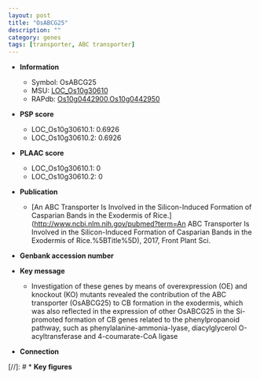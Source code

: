 ```yaml
---
layout: post
title: "OsABCG25"
description: ""
category: genes
tags: [transporter, ABC transporter]
---
```


* **Information**  
    + Symbol: OsABCG25  
    + MSU: [LOC_Os10g30610](http://rice.plantbiology.msu.edu/cgi-bin/ORF_infopage.cgi?orf=LOC_Os10g30610)  
    + RAPdb: [Os10g0442900](http://rapdb.dna.affrc.go.jp/viewer/gbrowse_details/irgsp1?name=Os10g0442900),[Os10g0442950](http://rapdb.dna.affrc.go.jp/viewer/gbrowse_details/irgsp1?name=Os10g0442950)  

* **PSP score**  
    + LOC_Os10g30610.1: 0.6926 
    + LOC_Os10g30610.2: 0.6926 

* **PLAAC score**  
    + LOC_Os10g30610.1: 0 
    + LOC_Os10g30610.2: 0 

* **Publication**  
    + [An ABC Transporter Is Involved in the Silicon-Induced Formation of Casparian Bands in the Exodermis of Rice.](http://www.ncbi.nlm.nih.gov/pubmed?term=An ABC Transporter Is Involved in the Silicon-Induced Formation of Casparian Bands in the Exodermis of Rice.%5BTitle%5D), 2017, Front Plant Sci.

* **Genbank accession number**  

* **Key message**  
    + Investigation of these genes by means of overexpression (OE) and knockout (KO) mutants revealed the contribution of the ABC transporter (OsABCG25) to CB formation in the exodermis, which was also reflected in the expression of other OsABCG25 in the Si-promoted formation of CB genes related to the phenylpropanoid pathway, such as phenylalanine-ammonia-lyase, diacylglycerol O-acyltransferase and 4-coumarate-CoA ligase

* **Connection**  

[//]: # * **Key figures**  


